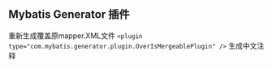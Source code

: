 ## Mybatis Generator 插件
>
重新生成覆盖原mapper.XML文件
`<plugin type="com.mybatis.generator.plugin.OverIsMergeablePlugin" />`
生成中文注释
<commentGenerator type="com.mybatis.generator.comment.MyCommentGenerator">
        <!-- 是否禁止显示日期 true：是 ： false:否 -->
        <property name="suppressDate" value="false" />
        <!-- 是否去除自动生成的所有注释 true：是 ： false:否 -->
        <property name="suppressAllComments" value="false" />
</commentGenerator>